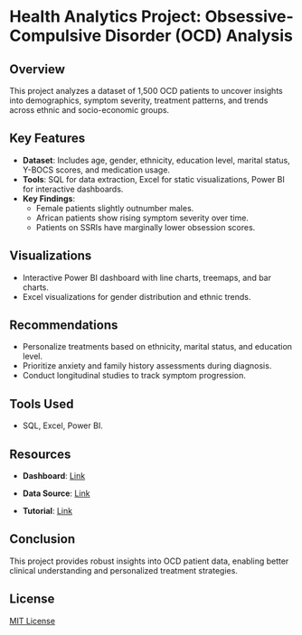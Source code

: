# Health Analytics Project: Obsessive-Compulsive Disorder (OCD) Analysis

## Overview
This project analyzes a dataset of 1,500 OCD patients to uncover insights into demographics, symptom severity, treatment patterns, and trends across ethnic and socio-economic groups.

## Key Features
- **Dataset**: Includes age, gender, ethnicity, education level, marital status, Y-BOCS scores, and medication usage.
- **Tools**: SQL for data extraction, Excel for static visualizations, Power BI for interactive dashboards.
- **Key Findings**:
  - Female patients slightly outnumber males.
  - African patients show rising symptom severity over time.
  - Patients on SSRIs have marginally lower obsession scores.

## Visualizations
- Interactive Power BI dashboard with line charts, treemaps, and bar charts.
- Excel visualizations for gender distribution and ethnic trends.

## Recommendations
- Personalize treatments based on ethnicity, marital status, and education level.
- Prioritize anxiety and family history assessments during diagnosis.
- Conduct longitudinal studies to track symptom progression.

## Tools Used
- SQL, Excel, Power BI.

## Resources
 
- **Dashboard**: 
  <a href="https://app.powerbi.com/view?r=eyJrIjoiMzE4MDcwYzYtYWU4ZS00NGRlLTkxZjYtMjUzZjJkZWQ2NGUzIiwidCI6IjBjZmNjNzhhLTg2ODEtNGQ2Mi1hYTMxLTY4ZmYxNWFkZTY2MyJ9" target="_blank">Link</a>
  
- **Data Source**: 
  <a href="https://www.kaggle.com/datasets/ohinhaque/ocd-patient-dataset-demographics-and-clinical-data/data" target="_blank">Link</a>
  
- **Tutorial**: 
  <a href="http://127.0.0.1:5500/uploads/Videos/OCD.mp4" target="_blank">Link</a>

## Conclusion
This project provides robust insights into OCD patient data, enabling better clinical understanding and personalized treatment strategies.

## License
[MIT License](LICENSE)
